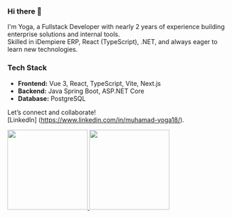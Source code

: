 ### Hi there 👋

I'm Yoga, a Fullstack Developer with nearly 2 years of experience building enterprise solutions and internal tools.  
Skilled in iDempiere ERP, React (TypeScript), .NET, and always eager to learn new technologies.

### Tech Stack
- **Frontend:** Vue 3, React, TypeScript, Vite, Next.js  
- **Backend:** Java Spring Boot, ASP.NET Core  
- **Database:** PostgreSQL  

Let’s connect and collaborate!  
[LinkedIn] (https://www.linkedin.com/in/muhamad-yoga18/).

<p align="left">
<a href="https://github.com/Yoga157">
  <img height="180em" src="https://github-readme-stats-eight-theta.vercel.app/api?username=Yoga157&show_icons=true&theme=algolia&include_all_commits=true&count_private=true"/>
  <img height="180em" src="https://github-readme-stats-eight-theta.vercel.app/api/top-langs/?username=Yoga157&layout=compact&langs_count=8&theme=algolia"/>
</a>
